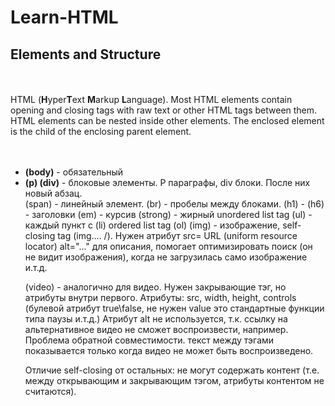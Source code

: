 # Learn-HTML
<body>
<h2>Elements and Structure</h2>
<br>
<br>
<div>HTML (<strong>H</strong>yper<strong>T</strong>ext <strong>M</strong>arkup <strong>L</strong>anguage). 
Most HTML elements contain opening and closing tags with raw text or other HTML tags between them.
HTML elements can be nested inside other elements. The enclosed element is the child of the enclosing parent element.</div>
<br>
<br>
  <div>
    <ul>
      <li><strong>(body)</strong> - обязательный</li>
      <li><strong>(p) (div)</strong> - блоковые элементы. P параграфы, div блоки. После них новый абзац.</li>
(span) - линейный элемент.   
(br) - пробелы между блоками.   
(h1) - (h6) - заголовки
(em) -  курсив
(strong) - жирный  
unordered list tag (ul) - каждый пункт с (li)
ordered list tag (ol) 
(img) - изображение, self-closing tag (img.... /). Нужен атрибут src= URL (uniform resource locator) 
                                                   alt="..." для описания, помогает оптимизировать поиск (он не видит изображения), когда                                                      не загрузилась само изображение и.т.д.

(video) - аналогично для видео. Нужен закрывающие тэг, но атрибуты внутри первого. Атрибуты: src, width, height, controls (булевой атрибут true\false, не нужен value это стандартные функции типа паузы и.т.д.) Атрибут alt не используется, т.к. ссылку на альтернативное видео не сможет воспроизвести, например. Проблема обратной совместимости.
текст между тэгами показывается только когда видео не может быть воспроизведено. 

Отличие self-closing от остальных: не могут содержать контент (т.е. между открывающим и закрывающим тэгом, атрибуты контентом не считаются). 
</body>
